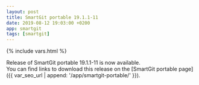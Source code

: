 ```yaml
---
layout: post
title: SmartGit portable 19.1.1-11
date: 2019-08-12 19:03:00 +0200
app: smartgit
tags: [smartgit]
---
```

{% include vars.html %}

Release of SmartGit portable 19.1.1-11 is now available.<br />
You can find links to download this release on the [SmartGit portable page]({{ var_seo_url | append: '/app/smartgit-portable/' }}).